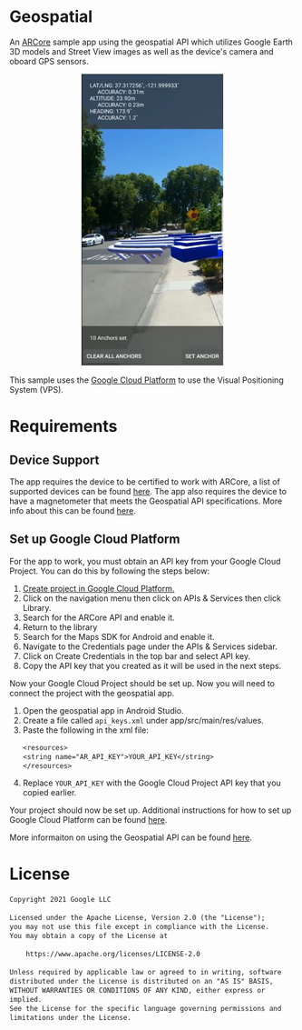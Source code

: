 # Geospatial

An [ARCore](https://developers.google.com/ar) sample app using the geospatial API which utilizes Google Earth 3D models and Street View images as well as the device's camera and oboard GPS sensors.

<p align="center">
  <img width="250" src="../../screenshots/geospatial.png">
</p>

This sample uses the [Google Cloud Platform](https://cloud.google.com/) to use the Visual Positioning System (VPS).

# Requirements

## Device Support

The app requires the device to be certified to work with ARCore, a list of supported devices can be found [here](https://developers.google.com/ar/devices). The app also requires the device to have a magnetometer that meets the Geospatial API specifications. More info about this can be found [here](https://developers.google.com/ar/develop/java/geospatial/quickstart#device_support).

## Set up Google Cloud Platform

For the app to work, you must obtain an API key from your Google Cloud Project. You can do this by following the steps below:

1. [Create project in Google Cloud Platform.](https://console.cloud.google.com/projectcreate)
2. Click on the navigation menu then click on APIs & Services then click Library.
3. Search for the ARCore API and enable it.
4. Return to the library
5. Search for the Maps SDK for Android and enable it.
6. Navigate to the Credentials page under the APIs & Services sidebar.
7. Click on Create Credentials in the top bar and select API key.
8. Copy the API key that you created as it will be used in the next steps.

Now your Google Cloud Project should be set up. Now you will need to connect the project with the geospatial app.

1. Open the geospatial app in Android Studio.
2. Create a file called `api_keys.xml` under app/src/main/res/values.
3. Paste the following in the xml file: 
    ```<?xml version="1.0" encoding="utf-8"?>
    <resources>
    <string name="AR_API_KEY">YOUR_API_KEY</string>
    </resources>
    ```
4. Replace `YOUR_API_KEY` with the Google Cloud Project API key that you copied earlier.

Your project should now be set up. Additional instructions for how to set up Google Cloud Platform can be found [here](https://developers.google.com/ar/develop/java/geospatial/developer-guide#set_up_authorization).

More informaiton on using the Geospatial API can be found [here](https://developers.google.com/ar/develop/geospatial).

# License

    Copyright 2021 Google LLC

    Licensed under the Apache License, Version 2.0 (the "License");
    you may not use this file except in compliance with the License.
    You may obtain a copy of the License at

        https://www.apache.org/licenses/LICENSE-2.0

    Unless required by applicable law or agreed to in writing, software
    distributed under the License is distributed on an "AS IS" BASIS,
    WITHOUT WARRANTIES OR CONDITIONS OF ANY KIND, either express or implied.
    See the License for the specific language governing permissions and
    limitations under the License.
